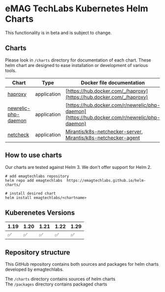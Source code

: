 # eMAG TechLabs Kubernetes Helm Charts

This functionality is in beta and is subject to change.

## Charts
Please look in `/charts` directory for documentation of each chart. 
These helm chart are designed to ease installation or development of various tools.

| Chart | Type | Docker file documentation  |
|-------| -----| -------------------------- |
|[haproxy](/charts/haproxy) | application | [https://hub.docker.com/_/haproxy](https://hub.docker.com/_/haproxy) |
|[newrelic-php-daemon](/charts/newrelic-php-daemon) | application | [https://hub.docker.com/r/newrelic/php-daemon](https://hub.docker.com/r/newrelic/php-daemon) |
|[netcheck](/charts/netcheck) | application | [Mirantis/k8s-netchecker-server](https://github.com/Mirantis/k8s-netchecker-server), [Mirantis/k8s-netchecker-agent](https://github.com/Mirantis/k8s-netchecker-agent) |


## How to use charts
Our charts are tested against Helm 3. We don't offer support for Helm 2.

```shell script
# add emagtechlabs repository
helm repo add emagtechlabs  https://emagtechlabs.github.io/helm-charts/

# install desired chart
helm install emagtechlabs/<chartname>
```

## Kuberenetes Versions
| 1.19 | 1.20 | 1.21 | 1.22 | 1.29 |
|------|------|------|------|------|
|:white_check_mark:|:white_check_mark:|:white_check_mark:|:white_check_mark:|:white_check_mark:|

## Repository structure
This GitHub repository contains both sources and packages for helm charts developed by emagtechlabs.

The `/charts` directory contains sources of helm charts  
The `/packages` directory contains packaged charts 
